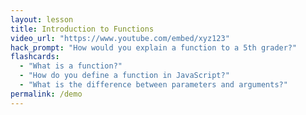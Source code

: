 ```yaml
---
layout: lesson
title: Introduction to Functions
video_url: "https://www.youtube.com/embed/xyz123"
hack_prompt: "How would you explain a function to a 5th grader?"
flashcards:
  - "What is a function?"
  - "How do you define a function in JavaScript?"
  - "What is the difference between parameters and arguments?"
permalink: /demo
---
```

